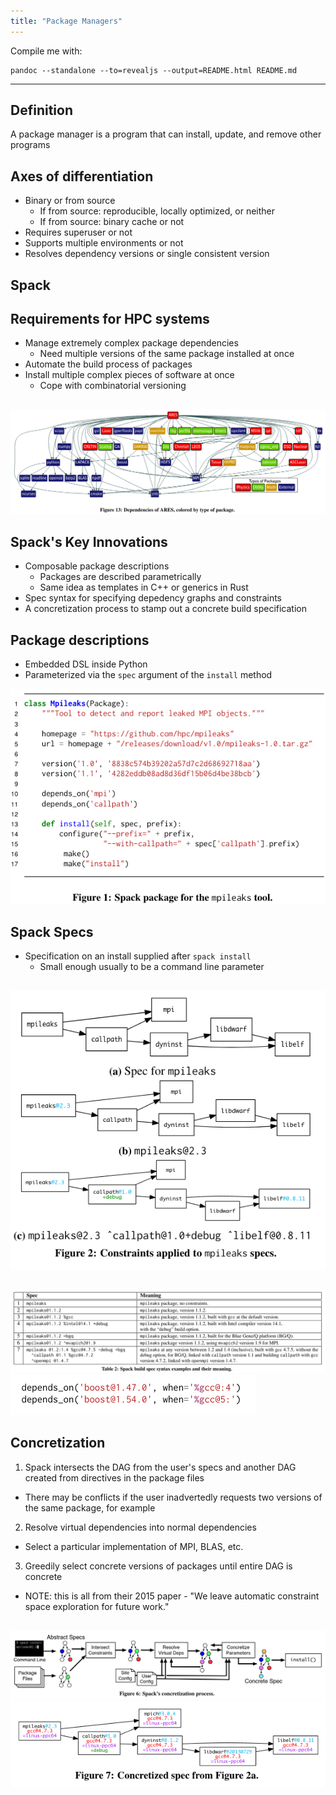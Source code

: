 ```yaml
---
title: "Package Managers"
---
```


Compile me with:

```
pandoc --standalone --to=revealjs --output=README.html README.md
```

---

## Definition

A package manager is a program that can install, update, and remove other programs

## Axes of differentiation

- Binary or from source
  - If from source: reproducible, locally optimized, or neither
  - If from source: binary cache or not
- Requires superuser or not
- Supports multiple environments or not
- Resolves dependency versions or single consistent version

## Spack

## Requirements for HPC systems

- Manage extremely complex package dependencies
  - Need multiple versions of the same package installed at once
- Automate the build process of packages
- Install multiple complex pieces of software at once
  - Cope with combinatorial versioning

##

![](ARES-dependencies.png)

## Spack's Key Innovations

- Composable package descriptions
  - Packages are described parametrically
  - Same idea as templates in C++ or generics in Rust
- Spec syntax for specifying depedency graphs and constraints
- A concretization process to stamp out a concrete build specification

## Package descriptions

- Embedded DSL inside Python
- Parameterized via the `spec` argument of the `install` method

![](SpackPackage.png)

## Spack Specs

- Specification on an install supplied after `spack install`
  - Small enough usually to be a command line parameter
  
##

![](Specs.png)

##

![](MoreSpecs.png)
![](SpecsInDependsOn.png)

## Concretization

1. Spack intersects the DAG from the user's specs and another DAG created from directives in the package files
  - There may be conflicts if the user inadvertedly requests two versions of the same package, for example
2. Resolve virtual dependencies into normal dependencies
  - Select a particular implementation of MPI, BLAS, etc.
3. Greedily select concrete versions of packages until entire DAG is concrete
  - NOTE: this is all from their 2015 paper - "We leave automatic constraint space exploration for future work."

##

![](ConcreteAlgo.png)
![](ConcreteExample.png)
